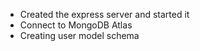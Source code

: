 - Created the express server and started it
- Connect to MongoDB Atlas
- Creating user model schema
